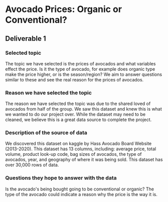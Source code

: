 # Avocado Prices: Organic or Conventional? 

## Deliverable 1
### Selected topic

The topic we have selected is the prices of avocados and what variables effect the price. Is it the type of avocado, for example does organic type make the price higher, or is the season/region? We aim to answer questions similar to these and see the real reason for the prices of avocados. 

### Reason we have selected the topic

The reason we have selected the topic was due to the shared loved of avocados from half of the group. We saw this dataset and knew this is what we wanted to do our project over. While the dataset may need to be cleaned, we believe this is a great data source to complete the project. 

### Description of the source of data

We discovered this dataset on kaggle by Hass Avocado Board Website (2013-2020). This dataset has 13 columns, including: average price, total volume, product look-up code, bag sizes of avocados, the type of avocados, year, and geography of where it was being sold. This dataset has over 30,000 rows of data. 

### Questions they hope to answer with the data

Is the avocado's being bought going to be conventional or organic? The type of the avocado could indicate a reason why the price is the way it is. 
